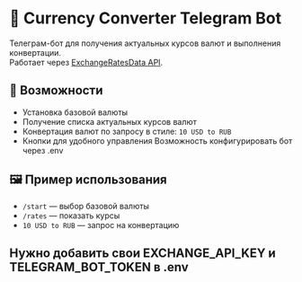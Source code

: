 # 💱 Currency Converter Telegram Bot

Телеграм-бот для получения актуальных курсов валют и выполнения конвертации.  
Работает через [ExchangeRatesData API](https://apilayer.com/marketplace/exchangerates_data-api).

## 🚀 Возможности

- Установка базовой валюты
- Получение списка актуальных курсов валют
- Конвертация валют по запросу в стиле: `10 USD to RUB`
- Кнопки для удобного управления
  Возможность конфигурировать бот через .env
## 🖼️ Пример использования

- `/start` — выбор базовой валюты
- `/rates` — показать курсы
- `10 USD to RUB` — запрос на конвертацию

## Нужно добавить свои EXCHANGE_API_KEY и TELEGRAM_BOT_TOKEN в .env 
